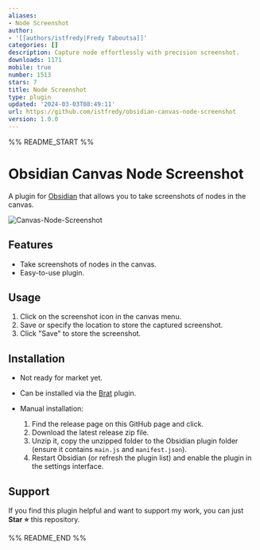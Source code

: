 ```yaml
---
aliases:
- Node Screenshot
author:
- '[[authors/istfredy|Fredy Taboutsa]]'
categories: []
description: Capture node effortlessly with precision screenshot.
downloads: 1171
mobile: true
number: 1513
stars: 7
title: Node Screenshot
type: plugin
updated: '2024-03-03T08:49:11'
url: https://github.com/istfredy/obsidian-canvas-node-screenshot
version: 1.0.0
---
```


%% README_START %%

# Obsidian Canvas Node Screenshot

A plugin for [Obsidian](https://obsidian.md) that allows you to take screenshots of nodes in the canvas.

![Canvas-Node-Screenshot](https://raw.githubusercontent.com/istfredy/obsidian-canvas-node-screenshot/HEAD/assets/Canvas-Node-Screenshot.gif)

## Features

- Take screenshots of nodes in the canvas.
- Easy-to-use plugin.

## Usage

1. Click on the screenshot icon in the canvas menu.
2. Save or specify the location to store the captured screenshot.
3. Click "Save" to store the screenshot.

## Installation

- Not ready for market yet.
- Can be installed via the [Brat](https://github.com/TfTHacker/obsidian42-brat) plugin.
- Manual installation:

    1. Find the release page on this GitHub page and click.
    2. Download the latest release zip file.
    3. Unzip it, copy the unzipped folder to the Obsidian plugin folder (ensure it contains `main.js` and `manifest.json`).
    4. Restart Obsidian (or refresh the plugin list) and enable the plugin in the settings interface.

## Support

If you find this plugin helpful and want to support my work, you can just **Star ⭐** this repository.


%% README_END %%